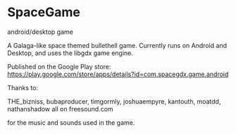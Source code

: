 # SpaceGame
android/desktop game

A Galaga-like space themed bullethell game.  Currently runs on Android and Desktop, and uses the libgdx game engine. 

Published on the Google Play store: https://play.google.com/store/apps/details?id=com.spacegdx.game.android 

Thanks to:

THE_bizniss, bubaproducer, timgormly, joshuaempyre, kantouth, moatdd, nathanshadow all on freesound.com

for the music and sounds used in the game.
